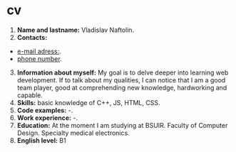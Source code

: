 # cv
1. **Name and lastname:** Vladislav Naftolin.
2. **Contacts:**
* [e-mail adress:](vnaftolin@mail.ru).
* [phone number](+375-44-703-12-55).
3. **Information about myself:** My goal is to delve deeper into learning web development. If to talk about my qualities, I can notice that I am a good team player, good at comprehending new knowledge, hardworking and capable.
4. **Skills:** basic knowledge of C++, JS, HTML, CSS.
5. **Code examples:** -.
6. **Work experience:** -.
7. **Education:** At the moment I am studying at BSUIR. Faculty of Computer Design. Specialty medical electronics. 
8. **English level:** B1
